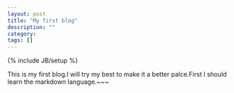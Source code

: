 ```yaml
---
layout: post
title: "My first blog"
description: ""
category: 
tags: []
---
```

{% include JB/setup %}

  This is my first blog.I will try my best to make it a better palce.First I should learn the markdown language.~~~

